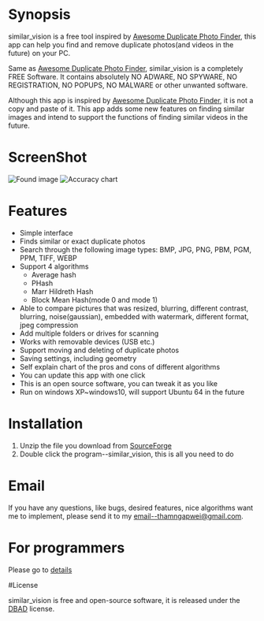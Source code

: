 # Synopsis

similar_vision is a free tool inspired by [Awesome Duplicate Photo Finder](http://www.duplicate-finder.com/photo.html), 
this app can help you find and remove duplicate photos(and videos in the future) on your PC. 

Same as [Awesome Duplicate Photo Finder](http://www.duplicate-finder.com/photo.html), similar_vision is a completely FREE Software. It contains absolutely 
NO ADWARE, NO SPYWARE, NO REGISTRATION, NO POPUPS, NO MALWARE or other unwanted software.

Although this app is inspired by [Awesome Duplicate Photo Finder](http://www.duplicate-finder.com/photo.html), it is not a 
copy and paste of it. This app adds some new features on finding similar images and intend to support the functions of 
finding similar videos in the future.

# ScreenShot

![Found image](https://a.fsdn.com/con/app/proj/similar-vision/screenshots/similar_00.JPG)
![Accuracy chart](https://a.fsdn.com/con/app/proj/similar-vision/screenshots/similar_03.JPG)

# Features
- Simple interface
- Finds similar or exact duplicate photos
- Search through the following image types: BMP, JPG, PNG, PBM, PGM, PPM, TIFF, WEBP
- Support 4 algorithms
    - Average hash
	- PHash
	- Marr Hildreth Hash
	- Block Mean Hash(mode 0 and mode 1)
- Able to compare pictures that was resized, blurring, different contrast, 
blurring, noise(gaussian), embedded with watermark, different format, jpeg compression 
- Add multiple folders or drives for scanning 
- Works with removable devices (USB etc.)
- Support moving and deleting of duplicate photos
- Saving settings, including geometry
- Self explain chart of the pros and cons of different algorithms
- You can update this app with one click
- This is an open source software, you can tweak it as you like
- Run on windows XP~windows10, will support Ubuntu 64 in the future

# Installation

1. Unzip the file you download from [SourceForge](https://sourceforge.net/projects/similar-vision/files/?source=navbar)
2. Double click the program--similar_vision, this is all you need to do

# Email

If you have any questions, like bugs, desired features, nice algorithms want me to 
implement, please send it to my email--thamngapwei@gmail.com.

# For programmers

Please go to [details](https://github.com/stereomatchingkiss/similar_vision/blob/master/DETAILS.md)

#License

similar_vision is free and open-source software, it is released under the [DBAD](https://github.com/stereomatchingkiss/similar_vision/blob/master/DBAD_License.md) license.
